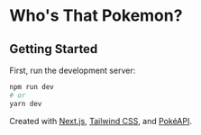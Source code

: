 # Who's That Pokemon?
## Getting Started

First, run the development server:

```bash
npm run dev
# or
yarn dev
```

Created with [Next.js](https://nextjs.org/), [Tailwind CSS](https://tailwindcss.com/), and [PokéAPI](https://pokeapi.co/).
